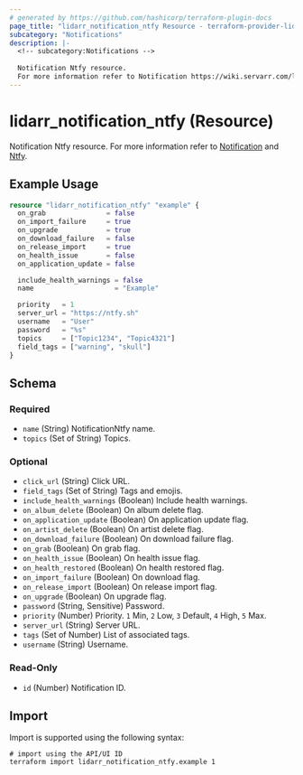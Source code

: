 ```yaml
---
# generated by https://github.com/hashicorp/terraform-plugin-docs
page_title: "lidarr_notification_ntfy Resource - terraform-provider-lidarr"
subcategory: "Notifications"
description: |-
  <!-- subcategory:Notifications -->
  
  Notification Ntfy resource.
  For more information refer to Notification https://wiki.servarr.com/lidarr/settings#connect and Ntfy https://wiki.servarr.com/lidarr/supported#ntfy.
---
```


# lidarr_notification_ntfy (Resource)

<!-- subcategory:Notifications -->
Notification Ntfy resource.
For more information refer to [Notification](https://wiki.servarr.com/lidarr/settings#connect) and [Ntfy](https://wiki.servarr.com/lidarr/supported#ntfy).

## Example Usage

```terraform
resource "lidarr_notification_ntfy" "example" {
  on_grab               = false
  on_import_failure     = true
  on_upgrade            = true
  on_download_failure   = false
  on_release_import     = true
  on_health_issue       = false
  on_application_update = false

  include_health_warnings = false
  name                    = "Example"

  priority   = 1
  server_url = "https://ntfy.sh"
  username   = "User"
  password   = "%s"
  topics     = ["Topic1234", "Topic4321"]
  field_tags = ["warning", "skull"]
}
```

<!-- schema generated by tfplugindocs -->
## Schema

### Required

- `name` (String) NotificationNtfy name.
- `topics` (Set of String) Topics.

### Optional

- `click_url` (String) Click URL.
- `field_tags` (Set of String) Tags and emojis.
- `include_health_warnings` (Boolean) Include health warnings.
- `on_album_delete` (Boolean) On album delete flag.
- `on_application_update` (Boolean) On application update flag.
- `on_artist_delete` (Boolean) On artist delete flag.
- `on_download_failure` (Boolean) On download failure flag.
- `on_grab` (Boolean) On grab flag.
- `on_health_issue` (Boolean) On health issue flag.
- `on_health_restored` (Boolean) On health restored flag.
- `on_import_failure` (Boolean) On download flag.
- `on_release_import` (Boolean) On release import flag.
- `on_upgrade` (Boolean) On upgrade flag.
- `password` (String, Sensitive) Password.
- `priority` (Number) Priority. `1` Min, `2` Low, `3` Default, `4` High, `5` Max.
- `server_url` (String) Server URL.
- `tags` (Set of Number) List of associated tags.
- `username` (String) Username.

### Read-Only

- `id` (Number) Notification ID.

## Import

Import is supported using the following syntax:

```shell
# import using the API/UI ID
terraform import lidarr_notification_ntfy.example 1
```

